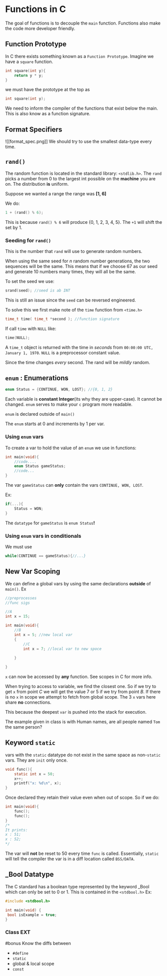 # Functions in **C**
The goal of functions is to decouple the `main` function. Functions also make the code more developer friendly. 

## Function Prototype
In C there exists something known as a `Function Prototype`. 
Imagine we have a `square` function. 
```c
int square(int y){
	return y * y;
} 
```
we must have the prototype at the top as 
```c
int square(int y);

```
We need to inform the compiler of the functions that exist below the main. This is also know as a function signature. 

## Format Specifiers
![[format_spec.png]]
We should try to use the smallest data-type every time. 

## `rand()`
The random function is located in the standard library: `<stdlib.h>`. The `rand` picks a number from 0 to the largest int possible on the **machine** you are on. The distribution **is** uniform. 

Suppose we wanted a range the range was **\[1, 6\]** 

We do:
```c
1 + (rand() % 6);
```
This is because `rand() % 6` will produce \{0, 1, 2, 3, 4, 5\}. The `+1` will shift the set by 1.
 ### Seeding for `rand()`
 This is the number that `rand` will use to generate random numbers. 
 
 When using the same seed for $n$ random number generations, the two sequences will be the same.
 This means that if we choose $67$ as our seed and generate 10 numbers many times, they will all be the same. 
 
 To set the seed we use:
 ```c
 srand(seed); //seed is ab INT
 ```
 This is still an issue since the `seed` can be reversed engineered.
 
To solve this we first make note of the `time` function from `<time.h>`

```c
time_t time( time_t *second ); //function signature
```
If call `time` with `NULL` like:
```c
time(NULL);
```
A `time_t` object is returned with the time in *seconds* from  `00:00:00 UTC, January 1, 1970`. `NULL` is a preprocessor constant value.   

Since the time changes *every* second. The rand will be *mildly* random. 

## `enum` : Enumerations
```c
enum Status = {CONTINUE, WON, LOST}; //{0, 1, 2}
```
Each variable is **constant Integer**(its why they are upper-case). It cannot be changed. `enum` serves to make your `c` program more readable.

`enum` is declared outside of `main()`

The `enum` starts at $0$ and increments by $1$ per var.
### Using `enum` vars
To create a var to hold the value of an `enum` we use in functions:
```c
int main(void){
	//code....
	enum Status gameStatus;
	//code...
}
```
The var `gameStatus` can **only** contain the vars `CONTINUE, WON, LOST`.

Ex:
```c
if(...){
	Status = WON;
}
```

The `datatype` for `gameStatus` is `enum Status`**!**

### Using `enum` vars in conditionals
We must use 
```c
while(CONTINUE == gameStatus){//...}
```

## New Var Scoping
We can define a global vars by using the same declarations **outside** of `main()`. 
Ex
```c
//preprocesses
//func sigs

//A
int x = 15; 

int main(void){
	//B
	int x = 5; //new local var 
	{
		//C
		int x = 7; //local var to new spoce 
		
	}

}
```
`x` can now be accessed by **any** function.
See scopes in C for more info.

When trying to access to variable, we find the closest one. So if we try to get `x` from point $C$ we will get the value $7$ or $5$ if we try from point $B$. If there is no `x` in scope we attempt to fetch from global scope. The 3 `x` vars here share **no** connections.

This because the deepest `var` is pushed into the stack for execution.

The example given in class is with Human names, are all people named `Tom` the same person?
## Keyword `static`
vars with the `static` datatype do not exist in the same space as non-`static` vars. They are `init` only once.
```c
void func(){ 
	static int x = 50;
	x++;
	printf("x: %d\n", x);
}
```
Once declared they retain their value even when out of scope. So if we do:
```c
int main(void){
	func();
	func();
}
/*
It prints:
x : 51;
x : 52;
*/
```
The var will **not** be reset to 50 every time `func` is called. Essentially, `static` will tell the compiler the var is in a diff location called `BSS/DATA`.

## \_Bool Datatype
The C standard has a boolean type represented by the keyword \_Bool which can only be set to 0 or 1.
This is contained in the `<stdbool.h>`
Ex:
```c
#include <stdbool.h>

int main(void) {
 bool isExample = true;
}
```


### Class EXT
#bonus
Know the diffs between
+ `#define`
+ `static`
+ global & local scope
+ `const`